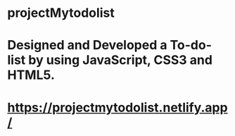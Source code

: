 # projectMytodolist
# Designed and Developed a To-do-list by using JavaScript, CSS3 and HTML5.
# https://projectmytodolist.netlify.app/
